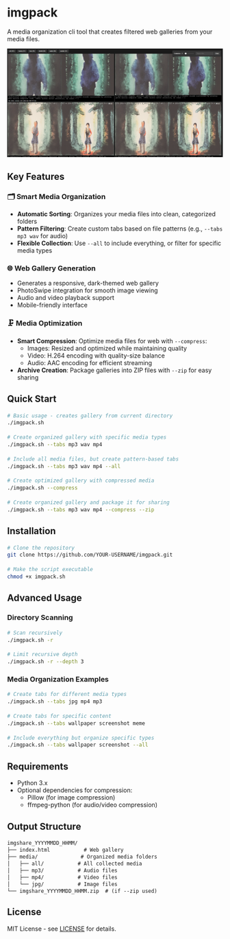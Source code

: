 # imgpack

A media organization cli tool that creates filtered web galleries from your media files.

![imgpack gallery screenshot](/assets/screenshot.png)

## Key Features

### 🗂️ Smart Media Organization
- **Automatic Sorting**: Organizes your media files into clean, categorized folders
- **Pattern Filtering**: Create custom tabs based on file patterns (e.g., `--tabs mp3 wav` for audio)
- **Flexible Collection**: Use `--all` to include everything, or filter for specific media types

### 🌐 Web Gallery Generation
- Generates a responsive, dark-themed web gallery
- PhotoSwipe integration for smooth image viewing
- Audio and video playback support
- Mobile-friendly interface

### 🗜️ Media Optimization
- **Smart Compression**: Optimize media files for web with `--compress`:
  - Images: Resized and optimized while maintaining quality
  - Video: H.264 encoding with quality-size balance
  - Audio: AAC encoding for efficient streaming
- **Archive Creation**: Package galleries into ZIP files with `--zip` for easy sharing

## Quick Start

```bash
# Basic usage - creates gallery from current directory
./imgpack.sh

# Create organized gallery with specific media types
./imgpack.sh --tabs mp3 wav mp4

# Include all media files, but create pattern-based tabs
./imgpack.sh --tabs mp3 wav mp4 --all

# Create optimized gallery with compressed media
./imgpack.sh --compress

# Create organized gallery and package it for sharing
./imgpack.sh --tabs mp3 wav mp4 --compress --zip
```

## Installation

```bash
# Clone the repository
git clone https://github.com/YOUR-USERNAME/imgpack.git

# Make the script executable
chmod +x imgpack.sh
```

## Advanced Usage

### Directory Scanning
```bash
# Scan recursively
./imgpack.sh -r

# Limit recursive depth
./imgpack.sh -r --depth 3
```

### Media Organization Examples
```bash
# Create tabs for different media types
./imgpack.sh --tabs jpg mp4 mp3

# Create tabs for specific content
./imgpack.sh --tabs wallpaper screenshot meme

# Include everything but organize specific types
./imgpack.sh --tabs wallpaper screenshot --all
```

## Requirements

- Python 3.x
- Optional dependencies for compression:
  - Pillow (for image compression)
  - ffmpeg-python (for audio/video compression)

## Output Structure

```
imgshare_YYYYMMDD_HHMM/
├── index.html           # Web gallery
├── media/              # Organized media folders
│   ├── all/           # All collected media
│   ├── mp3/           # Audio files
│   ├── mp4/           # Video files
│   └── jpg/           # Image files
└── imgshare_YYYYMMDD_HHMM.zip  # (if --zip used)
```

## License

MIT License - see [LICENSE](LICENSE) for details. 